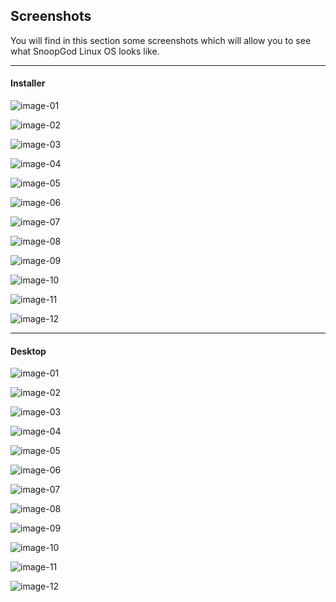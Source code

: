 ## Screenshots

You will find in this section some screenshots which will allow you to see what SnoopGod Linux OS looks like.

* * *

#### Installer

![image-01](https://raw.githubusercontent.com/snoopgod-linux/screenshots/main/installer/installer-01.png)

![image-02](https://raw.githubusercontent.com/snoopgod-linux/screenshots/main/installer/installer-02.png)

![image-03](https://raw.githubusercontent.com/snoopgod-linux/screenshots/main/installer/installer-03.png)

![image-04](https://raw.githubusercontent.com/snoopgod-linux/screenshots/main/installer/installer-04.png)

![image-05](https://raw.githubusercontent.com/snoopgod-linux/screenshots/main/installer/installer-05.png)

![image-06](https://raw.githubusercontent.com/snoopgod-linux/screenshots/main/installer/installer-06.png)

![image-07](https://raw.githubusercontent.com/snoopgod-linux/screenshots/main/installer/installer-07.png)

![image-08](https://raw.githubusercontent.com/snoopgod-linux/screenshots/main/installer/installer-08.png)

![image-09](https://raw.githubusercontent.com/snoopgod-linux/screenshots/main/installer/installer-09.png)

![image-10](https://raw.githubusercontent.com/snoopgod-linux/screenshots/main/installer/installer-10.png)

![image-11](https://raw.githubusercontent.com/snoopgod-linux/screenshots/main/installer/installer-11.png)

![image-12](https://raw.githubusercontent.com/snoopgod-linux/screenshots/main/installer/installer-12.png)

* * *

#### Desktop

![image-01](https://raw.githubusercontent.com/snoopgod-linux/screenshots/main/desktop/desktop-01.png)

![image-02](https://raw.githubusercontent.com/snoopgod-linux/screenshots/main/desktop/desktop-02.png)

![image-03](https://raw.githubusercontent.com/snoopgod-linux/screenshots/main/desktop/desktop-03.png)

![image-04](https://raw.githubusercontent.com/snoopgod-linux/screenshots/main/desktop/desktop-04.png)

![image-05](https://raw.githubusercontent.com/snoopgod-linux/screenshots/main/desktop/desktop-05.png)

![image-06](https://raw.githubusercontent.com/snoopgod-linux/screenshots/main/desktop/desktop-06.png)

![image-07](https://raw.githubusercontent.com/snoopgod-linux/screenshots/main/desktop/desktop-07.png)

![image-08](https://raw.githubusercontent.com/snoopgod-linux/screenshots/main/desktop/desktop-08.png)

![image-09](https://raw.githubusercontent.com/snoopgod-linux/screenshots/main/desktop/desktop-09.png)

![image-10](https://raw.githubusercontent.com/snoopgod-linux/screenshots/main/desktop/desktop-10.png)

![image-11](https://raw.githubusercontent.com/snoopgod-linux/screenshots/main/desktop/desktop-11.png)

![image-12](https://raw.githubusercontent.com/snoopgod-linux/screenshots/main/desktop/desktop-12.png)

